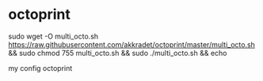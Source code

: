 # octoprint
sudo wget -O multi_octo.sh https://raw.githubusercontent.com/akkradet/octoprint/master/multi_octo.sh && sudo chmod 755 multi_octo.sh && sudo ./multi_octo.sh && echo

my config octoprint
